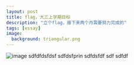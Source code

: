 ```yaml
---
layout: post
title: flag，大三上学期目标
description: "立个flag，接下来两个月需要努力完成的"
tags: [essay]
image:
  background: triangular.png
---
```

![image]("../images/avatar.jpg")
sdfdfdsfdsf
sdfdsfprin
sdfdsfdf sdf
sdfdf

